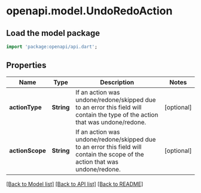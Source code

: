 # openapi.model.UndoRedoAction

## Load the model package
```dart
import 'package:openapi/api.dart';
```

## Properties
Name | Type | Description | Notes
------------ | ------------- | ------------- | -------------
**actionType** | **String** | If an action was undone/redone/skipped due to an error this field will contain the type of the action that was undone/redone. | [optional] 
**actionScope** | **String** | If an action was undone/redone/skipped due to an error this field will contain the scope of the action that was undone/redone. | [optional] 

[[Back to Model list]](../README.md#documentation-for-models) [[Back to API list]](../README.md#documentation-for-api-endpoints) [[Back to README]](../README.md)


